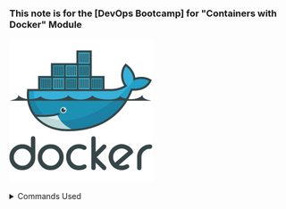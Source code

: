 ### This note is for the [DevOps Bootcamp] for "Containers with Docker" Module ###

![Docker](img/docker.png "OS & Linux Basics Module")

<details>
<summary>Commands Used</summary>
<br />

Containers vs Images
- `docker run -e POSTGRES_PASSWORD=mysecretpassword postgres:13.7`
- `docker ps` = list running containers

Docker main commands
- ``docker pull redis``
- `docker images`
- ``docker run redis`` = pull + start comands
- ``docker run -d redis`` = detached mode
- ``docker stop [container ID]``
- ``docker start [container ID]``
- ``docker ps -a`` = list of containers running or not
- ``docker run -d redis:6.2``
- ``docker run -d -p[host port]:[container port] redis``

Docker Debug
- `docker logs [container ID/cantainer name]`
- `docker run -d -p6001:6379 --name redis-older redis:6.2`= give a name to a container
- `docker exec -it [container ID/ container name] /bin/bash` = access interactively (with bash or sh) the terminal of that container. 
You see that the cursor change to "root@[container ID]:/data#". 
There you can check your virtual file system ($ cd /; ls); check if all environmental variables are set correctly ($ env).`
-  - `exit` = exit the docker terminal

Simplified Docker workflow

![Docker](img/simple-docker-workflow.png "OS & Linux Basics Module")

Demos
- `docker network ls`
- `docker network create [network name] `
- `docker run -d -p 27017:27017 -e MONGO_INITDB_ROOT_USERNAME=admin -e MONGO_INITDB_ROOT_PASSWORD=password --name mongodb --net mongo-network mongo`
- `docker logs 33421c44c232 | tail`
- `docker logs 33421c44c232 -f` = string the logs while you make changes to the app

Dockerfile
- `docker build -t my-app:1.0 .` - build an image with a tag "my-app:1.0" and uses the current directory ( . ) as build context
- `docker -rm [container ID]` - delete a container that is not running
- `docker -rmi [image ID]` - delete the image

</details>
